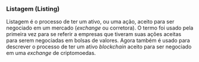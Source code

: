 ### Listagem (Listing)

Listagem é o processo de ter um ativo, ou uma ação, aceito para ser negociado em um mercado (_exchange_ ou corretora). O termo foi usado pela primeira vez para se referir a empresas que tiveram suas ações aceitas para serem negociadas em bolsas de valores. Agora também é usado para descrever o processo de ter um ativo _blockchain_ aceito para ser negociado em uma _exchange_ de criptomoedas.
